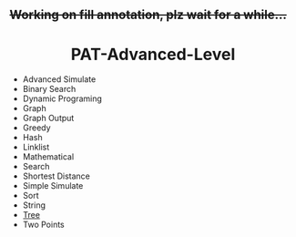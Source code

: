 ~~Working on fill annotation, plz wait for a while...~~
-------------------------------------------------------
<h1 align = "center">PAT-Advanced-Level</h1>

* Advanced Simulate
* Binary Search
* Dynamic Programing
* Graph
* Graph Output
* Greedy
* Hash
* Linklist
* Mathematical
* Search
* Shortest Distance
* Simple Simulate
* Sort
* String
* [Tree](https://github.com/LT-IssacF/PAT-Advanced-Level/tree/main/Tree)</li>
* Two Points
